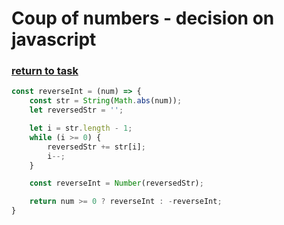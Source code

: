 # Coup of numbers - decision on javascript

### [return to task](README.md)

```javascript
const reverseInt = (num) => {
    const str = String(Math.abs(num));
    let reversedStr = '';

    let i = str.length - 1;
    while (i >= 0) {
        reversedStr += str[i];
        i--;
    }

    const reverseInt = Number(reversedStr);

    return num >= 0 ? reverseInt : -reverseInt;
}
```
